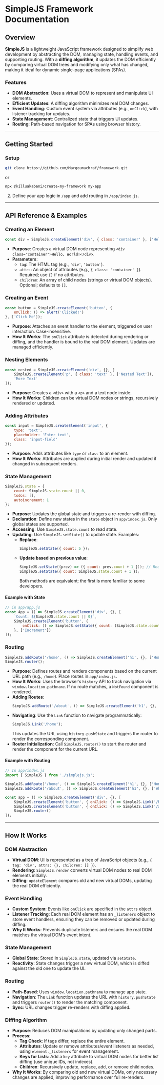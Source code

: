 # SimpleJS Framework Documentation

## Overview

**SimpleJS** is a lightweight JavaScript framework designed to simplify web development by abstracting the DOM, managing state, handling events, and supporting routing. With a **diffing algorithm**, it updates the DOM efficiently by comparing virtual DOM trees and modifying only what has changed, making it ideal for dynamic single-page applications (SPAs).

### Features
- **DOM Abstraction**: Uses a virtual DOM to represent and manipulate UI elements.
- **Efficient Updates**: A diffing algorithm minimizes real DOM changes.
- **Event Handling**: Custom event system via attributes (e.g., `onClick`), with listener tracking for updates.
- **State Management**: Centralized state that triggers UI updates.
- **Routing**: Path-based navigation for SPAs using browser history.

---

## Getting Started

### Setup
```bash
git clone https://github.com/Margoumachraf/framework.git
```
or
```bash
npx @killuakabani/create-my-framework my-app
```
2. Define your app logic in `/app` and add routing in `/app/index.js`.

---

## API Reference & Examples

### Creating an Element
```javascript
const div = SimpleJS.createElement('div', { class: 'container' }, ['Hello, World!']);
```
- **Purpose**: Creates a virtual DOM node representing `<div class="container">Hello, World!</div>`.
- **Parameters**:
  - `tag`: The HTML tag (e.g., `'div'`, `'button'`).
  - `attrs`: An object of attributes (e.g., `{ class: 'container' }`). Required; use `{}` if no attributes.
  - `children`: An array of child nodes (strings or virtual DOM objects). Optional; defaults to `[]`.

### Creating an Event
```javascript
const button = SimpleJS.createElement('button', {
    onClick: () => alert('Clicked!')
}, ['Click Me']);
```
- **Purpose**: Attaches an event handler to the element, triggered on user interaction. Case-insensitive.
- **How It Works**: The `onClick` attribute is detected during rendering or diffing, and the handler is bound to the real DOM element. Updates are managed efficiently.

### Nesting Elements
```javascript
const nested = SimpleJS.createElement('div', {}, [
    SimpleJS.createElement('p', { class: 'text' }, ['Nested Text']),
    'More Text'
]);
```
- **Purpose**: Creates a `<div>` with a `<p>` and a text node inside.
- **How It Works**: Children can be virtual DOM nodes or strings, recursively rendered or updated.

### Adding Attributes
```javascript
const input = SimpleJS.createElement('input', {
    type: 'text',
    placeholder: 'Enter text',
    class: 'input-field'
});
```
- **Purpose**: Adds attributes like `type` or `class` to an element.
- **How It Works**: Attributes are applied during initial render and updated if changed in subsequent renders.

### State Management
```javascript
SimpleJS.state = {
    count: SimpleJS.state.count || 0,
    todos: [],
    autoincrement: 1
};
```
- **Purpose**: Updates the global state and triggers a re-render with diffing.
- **Declaration**: Define new states in the `state` object in `app/index.js`. Only global states are supported.
- **Accessing**: Use `SimpleJS.state.count` to read state.
- **Updating**: Use `SimpleJS.setState()` to update state. Examples:
  - **Replace**:
    ```javascript
    SimpleJS.setState({ count: 5 });
    ```
  - **Update based on previous value**:
    ```javascript
    SimpleJS.setState((prev) => ({ count: prev.count + 1 })); // Recommended
    SimpleJS.setState({ count: SimpleJS.state.count + 1 });
    ```
    Both methods are equivalent; the first is more familiar to some developers.

#### Example with State
```javascript
// in app/app.js
const App = () => SimpleJS.createElement('div', {}, [
    `Count: ${SimpleJS.state.count || 0}`,
    SimpleJS.createElement('button', {
        onClick: () => SimpleJS.setState({ count: (SimpleJS.state.count || 0) + 1 })
    }, ['Increment'])
]);
```

### Routing
```javascript
SimpleJS.addRoute('/home', () => SimpleJS.createElement('h1', {}, ['Home']));
SimpleJS.router();
```
- **Purpose**: Defines routes and renders components based on the current URL path (e.g., `/home`). Place routes in `app/index.js`.
- **How It Works**: Uses the browser’s `history` API to track navigation via `window.location.pathname`. If no route matches, a `NotFound` component is rendered.
- **Adding Routes**:
  ```javascript
  SimpleJS.addRoute('/about', () => SimpleJS.createElement('h1', {}, ['About']));
  ```
- **Navigating**:
  Use the `Link` function to navigate programmatically:
  ```javascript
  SimpleJS.Link('/home');
  ```
  This updates the URL using `history.pushState` and triggers the router to render the corresponding component.
- **Router Initialization**:
  Call `SimpleJS.router()` to start the router and render the component for the current URL.

#### Example with Routing
```javascript
// In app/index.js
import { SimpleJS } from './simplejs.js';

SimpleJS.addRoute('/home', () => SimpleJS.createElement('h1', {}, ['Home']));
SimpleJS.addRoute('/about', () => SimpleJS.createElement('h1', {}, ['About']));

const app = () => SimpleJS.createElement('div', {}, [
    SimpleJS.createElement('button', { onClick: () => SimpleJS.Link('/home') }, ['Go to Home']),
    SimpleJS.createElement('button', { onClick: () => SimpleJS.Link('/about') }, ['Go to About']),
    SimpleJS.router()
]);
```

---

## How It Works

### DOM Abstraction
- **Virtual DOM**: UI is represented as a tree of JavaScript objects (e.g., `{ tag: 'div', attrs: {}, children: [] }`).
- **Rendering**: `SimpleJS.render` converts virtual DOM nodes to real DOM elements initially.
- **Diffing**: `updateElement` compares old and new virtual DOMs, updating the real DOM efficiently.

### Event Handling
- **Custom System**: Events like `onClick` are specified in the `attrs` object.
- **Listener Tracking**: Each real DOM element has an `_listeners` object to store event handlers, ensuring they can be removed or updated during diffing.
- **Why It Works**: Prevents duplicate listeners and ensures the real DOM matches the virtual DOM’s event intent.

### State Management
- **Global State**: Stored in `SimpleJS.state`, updated via `setState`.
- **Reactivity**: State changes trigger a new virtual DOM, which is diffed against the old one to update the UI.

### Routing
- **Path-Based**: Uses `window.location.pathname` to manage app state.
- **Navigation**: The `Link` function updates the URL with `history.pushState` and triggers `router()` to render the matching component.
- **Sync**: URL changes trigger re-renders with diffing applied.

### Diffing Algorithm
- **Purpose**: Reduces DOM manipulations by updating only changed parts.
- **Process**:
  - **Tag Check**: If tags differ, replace the entire element.
  - **Attributes**: Update or remove attributes/event listeners as needed, using `element._listeners` for event management.
  - **Keys for Lists**: Add a `key` attribute to virtual DOM nodes for better list diffing (use unique IDs, not indexes).
  - **Children**: Recursively update, replace, add, or remove child nodes.
- **Why It Works**: By comparing old and new virtual DOMs, only necessary changes are applied, improving performance over full re-renders.
